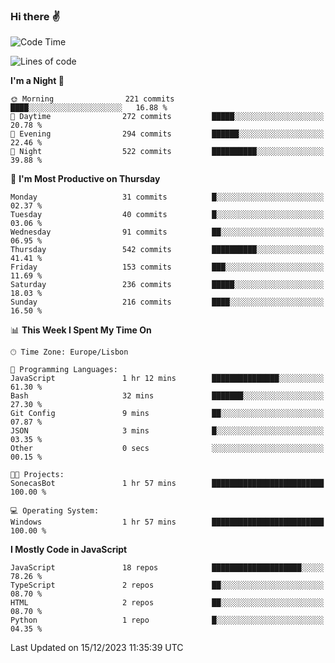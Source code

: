 ### Hi there :v:

<!--
**eusebioaddsilva/eusebioaddsilva** is a ✨ _special_ ✨ repository because its `README.md` (this file) appears on your GitHub profile.

<!--START_SECTION:waka-->
![Code Time](http://img.shields.io/badge/Code%20Time-99%20hrs%2030%20mins-blue)

![Lines of code](https://img.shields.io/badge/From%20Hello%20World%20I%27ve%20Written-3.5%20million%20lines%20of%20code-blue)

**I'm a Night 🦉** 

```text
🌞 Morning                221 commits         ████░░░░░░░░░░░░░░░░░░░░░   16.88 % 
🌆 Daytime                272 commits         █████░░░░░░░░░░░░░░░░░░░░   20.78 % 
🌃 Evening                294 commits         ██████░░░░░░░░░░░░░░░░░░░   22.46 % 
🌙 Night                  522 commits         ██████████░░░░░░░░░░░░░░░   39.88 % 
```
📅 **I'm Most Productive on Thursday** 

```text
Monday                   31 commits          █░░░░░░░░░░░░░░░░░░░░░░░░   02.37 % 
Tuesday                  40 commits          █░░░░░░░░░░░░░░░░░░░░░░░░   03.06 % 
Wednesday                91 commits          ██░░░░░░░░░░░░░░░░░░░░░░░   06.95 % 
Thursday                 542 commits         ██████████░░░░░░░░░░░░░░░   41.41 % 
Friday                   153 commits         ███░░░░░░░░░░░░░░░░░░░░░░   11.69 % 
Saturday                 236 commits         █████░░░░░░░░░░░░░░░░░░░░   18.03 % 
Sunday                   216 commits         ████░░░░░░░░░░░░░░░░░░░░░   16.50 % 
```


📊 **This Week I Spent My Time On** 

```text
🕑︎ Time Zone: Europe/Lisbon

💬 Programming Languages: 
JavaScript               1 hr 12 mins        ███████████████░░░░░░░░░░   61.30 % 
Bash                     32 mins             ███████░░░░░░░░░░░░░░░░░░   27.30 % 
Git Config               9 mins              ██░░░░░░░░░░░░░░░░░░░░░░░   07.87 % 
JSON                     3 mins              █░░░░░░░░░░░░░░░░░░░░░░░░   03.35 % 
Other                    0 secs              ░░░░░░░░░░░░░░░░░░░░░░░░░   00.15 % 

🐱‍💻 Projects: 
SonecasBot               1 hr 57 mins        █████████████████████████   100.00 % 

💻 Operating System: 
Windows                  1 hr 57 mins        █████████████████████████   100.00 % 
```

**I Mostly Code in JavaScript** 

```text
JavaScript               18 repos            ████████████████████░░░░░   78.26 % 
TypeScript               2 repos             ██░░░░░░░░░░░░░░░░░░░░░░░   08.70 % 
HTML                     2 repos             ██░░░░░░░░░░░░░░░░░░░░░░░   08.70 % 
Python                   1 repo              █░░░░░░░░░░░░░░░░░░░░░░░░   04.35 % 
```




 Last Updated on 15/12/2023 11:35:39 UTC
<!--END_SECTION:waka-->
